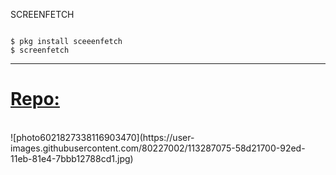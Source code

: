SCREENFETCH 


```

$ pkg install sceeenfetch 
$ screenfetch

```

<hr>

#  [Repo:](https://yanlimeng.github.io/TERMUX) 

<br>
![photo6021827338116903470](https://user-images.githubusercontent.com/80227002/113287075-58d21700-92ed-11eb-81e4-7bbb12788cd1.jpg)
